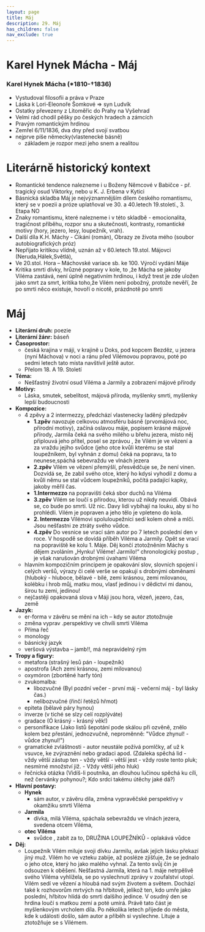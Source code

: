 ```yaml
---
layout: page
title: Máj
description: 29. Máj
has_children: false
nav_exclude: true
---
```

# Karel Hynek Mácha - Máj

### Karel Hynek Mácha (*1810-†1836)
- Vystudoval filosofii a práva v Praze
- Láska k Lori-Eleonoře Šomkové => syn Ludvík
- Ostatky převezeny z Litoměřic do Prahy na Vyšehrad
- Velmi rád chodil pěšky po českých hradech a zámcích
- Pravým romantickým hrdinou
- Zemřel 6/11/1836, dva dny před svojí svatbou
- nejprve píše německy(vlastenecké básně)
    - základem je rozpor mezi jeho snem a realitou


# Literárně historický kontext
- Romantické tendence nalezneme i u Boženy Němcové v Babičce - př. tragický osud Viktorky, nebo u K. J. Erbena v Kytici
- Básnická skladba Máj je nejvýznamnějším dílem českého romantismu, který se v poezii a próze uplatňoval ve 30. a 40.letech 19.století., 3. Etapa NO
- Znaky romantismu, které nalezneme i v této skladbě - emocionalita, tragičnost příběhu, rozpor snu a skutečnosti, kontrasty, romantické motivy (hory, jezero, lesy, loupežník, vrah).
- Další díla K.H. Máchy - Cikáni (román), Obrazy ze života mého (soubor autobiografických próz)
- Nepřijato kritikou vlídně, uznán až v 60.letech 19.stol. Májovci (Neruda,Hálek,Světlá),
- Ve 20.stol. Hora – Máchovské variace sb. ke 100. Výročí vydání Máje
- Kritika smrti dívky, hrůzné popravy v kole, to ,že Mácha se jakoby Viléma zastává, není úplně negativním hrdinou, i když trest je zde uložen jako smrt za smrt, kritika toho,že Vilém není pobožný, protože nevěří, že po smrti něco existuje, hovoří o nicotě, prázdnotě po smrti

# Máj
- **Literární druh:** poezie 
- **Literární žánr:** báseň
- **Časoprostor:** 
    - česká krajina v máji, v krajině u Doks, pod kopcem Bezděz, u jezera (nyní Máchova) v noci a ránu před Vilémovou popravou, poté po sedmi letech tato místa navštívil ještě autor.
    - Přelom 18. A 19. Století
- **Téma:** 
    - Nešťastný životní osud Viléma a Jarmily a zobrazení májové přírody
- **Motivy:**
    - Láska, smutek, sebelítost, májová příroda, myšlenky smrti, myšlenky lepší budoucnosti
- **Kompozice:**
    - 4 zpěvy a 2 intermezzy, předchází vlastenecky laděný předzpěv
        - **1.zpěv** navozuje celkovou atmosféru básně (prvomájová noc, přírodní motivy), začíná oslavou máje, popisem krásné májové přírody, Jarmila čeká na svého milého u břehu jezera, místo něj připlouvá jeho přítel, posel se zprávou , že Vilém je ve vězení a za vraždu jejího svůdce (jeho otce kvůli kterému se stal loupežníkem, byl vyhnán z domu) čeká na popravu, ta to neunese,spáchá sebevraždu ve vlnách jezera
        - **2.zpěv** Vilém ve vězení přemýšlí, přesvědčuje se, že není vinen. Dozvídá se, že zabil svého otce, který ho kdysi vyhodil z domu a kvůli němu se stal vůdcem loupežníků, počítá padající kapky, jakoby měřil čas.
        - **1.Intermezzo** na popravišti čeká sbor duchů na Viléma
        - **3.zpěv** Vilém se loučí s přírodou, kterou už nikdy neuvidí. Obává se, co bude po smrti. Už nic. Davy lidí vybíhají na louku, aby si ho prohlédli. Vilém je popraven a jeho tělo je vpleteno do kola.
        - **2. Intermezzo** Vilémovi spoluloupežníci sedí kolem ohně a mlčí. Jsou nešťastni ze ztráty svého vůdce.
        - **4.zpěv** Do vesnice se vrací sám autor po 7 letech poslední den v roce. V hospodě se dovídá příběh Viléma a Jarmily. Opět se vrací na popraviště ke kolu 1. Máje. Děj končí ztotožněním Máchy s dějem zvoláním „Hynku! Viléme! Jarmilo!“ chronologický postup , je však narušován drobnými úvahami Viléma
    - hlavním kompozičním principem je opakování slov, slovních spojení i celých veršů, výrazy či celé verše se opakují s drobnými obměnami (hluboký - hluboce, bělavé - bílé, zemi krásnou, zemi milovanou, kolébku i hrob můj, matku mou, vlasť jedinou i v dědictví mi danou, širou tu zemi, jedinou!
    - nejčastěji opakovaná slova v Máji jsou hora, vězeň, jezero, čas, země
- **Jazyk:**
    - er-forma v závěru se mění na ich – kdy se autor ztotožnuje
    - změna vyprav .perspektivy ve chvíli smrti Viléma
    - Příma řeč
    - monology
    - básnický jazyk
    - veršová výstavba – jamb!!, má nepravidelný rým
- **Tropy a figury:**
    - metafora (strašný lesů pán - loupežník)
    - apostrofa (Ach zemi krásnou, zemi milovanou)
    - oxymóron (zbortěné harfy tón)
    - zvukomalba:
        - libozvučné (Byl pozdní večer - první máj - večerní máj - byl lásky čas.)
        - nelibozvučné (řinčí řetězů hřmot)
    - epiteta (bělavé páry hynou)
    - inverze (v tiché se slzy celí rozplýváte)
    - gradace (Ó krásný - krásný věk!)
    - personifikace (Jako listů šepotání pode skálou při ozvěně, znělo kolem bez přestání, jednozvučně, neproměnně: "Vůdce zhynul! - vůdce zhynul!")
    - gramatické zvláštnosti - autor neustále požívá pomlčky, ať už k vsuvce, ke zvýraznění nebo gradaci apod. (Zdaleka spěchá lid - vždy větší zástup ten - vždy větší - větší jest - vždy roste tento pluk; nesmírné množství již. - Vždy větší jeho hluk)
    - řečnická otázka (Vidíš-li poutníka, an dlouhou lučinou spěchá ku cíli, než červánky pohynou?; Kdo srdci takému útěchy jaké dá?)
- **Hlavní postavy:**
    - **Hynek**
        - sám autor, v závěru díla, změna vypravěčské perspektivy v okamžiku smrti Viléma
    - **Jarmila**
        - dívka, milá Viléma, spáchala sebevraždu ve vlnách jezera, svedena otcem Viléma,
    - **otec Viléma**
        - svůdce , zabit za to, DRUŽINA LOUPEŽNÍKŮ - oplakává vůdce
- **Děj:**
    - Loupežník Vilém miluje svoji dívku Jarmilu, avšak jejich lásku překazí jiný muž. Vilém ho ve vzteku zabije, až posléze zjišťuje, že se jednalo o jeho otce, který ho jako malého vyhnal. Za tento svůj čin je odsouzen k oběšení. Nešťastná Jarmila, která na 1. máje netrpělivě svého Viléma vyhlížela, se po vyslechnutí zprávy v zoufalství utopí. Vilém sedí ve vězení a hloubá nad svým životem a světem. Dochází také k rozhovorům mrtvých na hřbitově, jelikož ten, kdo umře jako poslední, hřbitov hlídá do smrti dalšího jedince. V osudný den se hrdina loučí s matkou zemí a poté umírá. Právě tato část je myšlenkovým vrcholem díla. Po několika letech přijede do města, kde k události došlo, sám autor a příběh si vyslechne. Lituje a ztotožňuje se s Vilémem.